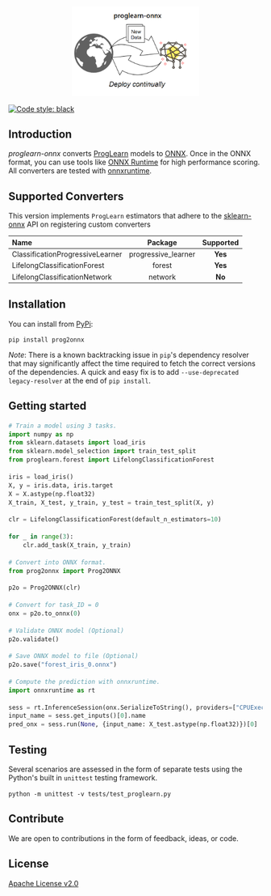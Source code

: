 <!--- SPDX-License-Identifier: Apache-2.0 -->
<p align="center"><img width="50%" src="docs/proglearn_logo.png" /></p>

[![Code style: black](https://img.shields.io/badge/code%20style-black-000000.svg)](https://github.com/psf/black)

## Introduction
*proglearn-onnx* converts [ProgLearn](https://github.com/neurodata/ProgLearn) models to [ONNX](https://github.com/onnx/onnx).
Once in the ONNX format, you can use tools like [ONNX Runtime](https://github.com/Microsoft/onnxruntime) for high performance scoring.
All converters are tested with [onnxruntime](https://onnxruntime.ai/).

## Supported Converters
This version implements  `ProgLearn` estimators that adhere to the [sklearn-onnx](https://onnx.ai/sklearn-onnx/)  API on registering custom converters

| Name| Package | Supported |
|  :----------------  |  :------:  |  :----:  |
| ClassificationProgressiveLearner | progressive_learner| **Yes** |
| LifelongClassificationForest | forest | **Yes** |
| LifelongClassificationNetwork | network| **No** |

## Installation
You can install from [PyPi](https://pypi.org/project/prog2onnx/):
```
pip install prog2onnx
```
*Note*: There is a known backtracking issue in `pip`'s dependency resolver that may significantly affect the time required to fetch the correct versions of the dependencies. A quick and easy fix is to add `--use-deprecated legacy-resolver`
at the end of `pip install`.   
## Getting started

```python
# Train a model using 3 tasks.
import numpy as np
from sklearn.datasets import load_iris
from sklearn.model_selection import train_test_split
from proglearn.forest import LifelongClassificationForest

iris = load_iris()
X, y = iris.data, iris.target
X = X.astype(np.float32)
X_train, X_test, y_train, y_test = train_test_split(X, y)

clr = LifelongClassificationForest(default_n_estimators=10)

for _ in range(3):
	clr.add_task(X_train, y_train)

# Convert into ONNX format.
from prog2onnx import Prog2ONNX

p2o = Prog2ONNX(clr)

# Convert for task_ID = 0
onx = p2o.to_onnx(0)

# Validate ONNX model (Optional) 
p2o.validate()

# Save ONNX model to file (Optional) 
p2o.save("forest_iris_0.onnx")

# Compute the prediction with onnxruntime.
import onnxruntime as rt

sess = rt.InferenceSession(onx.SerializeToString(), providers=["CPUExecutionProvider"])
input_name = sess.get_inputs()[0].name
pred_onx = sess.run(None, {input_name: X_test.astype(np.float32)})[0]
```
## Testing
Several scenarios are assessed in the form of separate tests using the Python's built in `unittest` testing framework. 

`python -m unittest -v tests/test_proglearn.py`

## Contribute
We are open to contributions in the form of feedback, ideas, or code.

## License
[Apache License v2.0](LICENSE)
